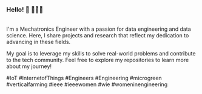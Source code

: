 ### Hello! 💫 👩🏼‍💻


<br/> I'm a Mechatronics Engineer with a passion for data engineering and data science. Here, I share projects and research that reflect my dedication to advancing in these fields.

My goal is to leverage my skills to solve real-world problems and contribute to the tech community. Feel free to explore my repositories to learn more about my journey!


#IoT #InternetofThings #Engineers #Engineering #microgreen #verticalfarming #ieee #ieeewomen #wie #womeninengineering <br/>
<!--
**eliferdals/eliferdals** is a ✨ _special_ ✨ repository because its `README.md` (this file) appears on your GitHub profile.

Here are some ideas to get you started:

- 🔭 I’m currently working on ...
- 🌱 I’m currently learning ...
- 👯 I’m looking to collaborate on ...
- 🤔 I’m looking for help with ...
- 💬 Ask me about ...
- 📫 How to reach me: ...
- 😄 Pronouns: ...
- ⚡ Fun fact: ...
-->
